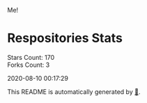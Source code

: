 Me!

# Respositories Stats
Stars Count: 170  
Forks Count: 3

2020-08-10 00:17:29  

This README is automatically generated by [🐰](https://github.com/rnitta/rnitta).
